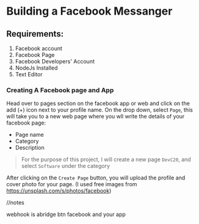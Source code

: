 # Building a Facebook Messanger

## Requirements:

1. Facebook account
2. Facebook Page
3. Facebook Developers' Account
4. NodeJs Installed
5. Text Editor

### Creating A Facebook page and App

Head over to pages section on the facebook app or web and click on the add (+) icon next to your profile name. On the drop down, select `Page`, this will take you to a new web page where you wll write the details of your facebook page:

- Page name
- Category
- Description
  
>For the purpose of this project, I will create a new page `DevC20`, and select `Software` under the category

After clicking on the `Create Page` button, you will upload the profile and cover photo for your page.
(I used free images from https://unsplash.com/s/photos/facebook)

//notes

webhook is abridge btn facebook and your app